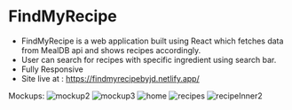 # FindMyRecipe 
- FindMyRecipe is a web application built using React which fetches data from MealDB api and shows recipes accordingly.
- User can search for recipes with specific ingredient using search bar.
- Fully Responsive
- Site live at : https://findmyrecipebyjd.netlify.app/

Mockups:
![mockup2](https://user-images.githubusercontent.com/67850763/208105815-81979352-f37b-4b07-a4af-6fe3de36c7c6.jpg)
![mockup3](https://user-images.githubusercontent.com/67850763/208105819-8a87b1a4-7dc2-4ae7-84f9-ed70336dfba9.jpg)
![home](https://user-images.githubusercontent.com/67850763/208105843-6fc3bbab-76f1-4c53-a53a-9d3fd8656734.png)
![recipes](https://user-images.githubusercontent.com/67850763/208105848-7fe6575e-bc73-49e4-ab8b-45ea133432ff.png)
![recipeInner2](https://user-images.githubusercontent.com/67850763/208105869-306b79ca-dff6-4231-a119-ef767e396b92.png)
